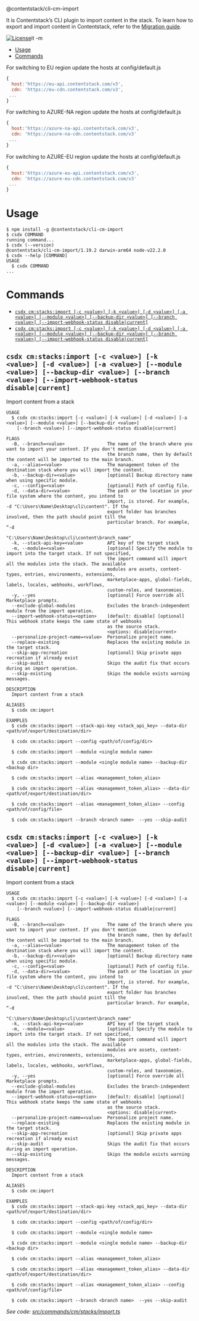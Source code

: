 @contentstack/cli-cm-import

It is Contentstack’s CLI plugin to import content in the stack. To learn how to export and import content in Contentstack, refer to the [Migration guide](https://www.contentstack.com/docs/developers/cli/migration/).

[![License](https://img.shields.io/npm/l/@contentstack/cli)](https://github.com/contentstack/cli/blob/main/LICENSE)it -m 

<!-- toc -->
* [Usage](#usage)
* [Commands](#commands)
<!-- tocstop -->

For switching to EU region update the hosts at config/default.js

```js
{
  host:'https://eu-api.contentstack.com/v3',
  cdn: 'https://eu-cdn.contentstack.com/v3',
 ...
}
```

For switching to AZURE-NA region update the hosts at config/default.js

```js
{
  host:'https://azure-na-api.contentstack.com/v3',
  cdn: 'https://azure-na-cdn.contentstack.com/v3'
 ...
}
```

For switching to AZURE-EU region update the hosts at config/default.js

```js
{
  host:'https://azure-eu-api.contentstack.com/v3',
  cdn: 'https://azure-eu-cdn.contentstack.com/v3'
 ...
}
```

# Usage

<!-- usage -->
```sh-session
$ npm install -g @contentstack/cli-cm-import
$ csdx COMMAND
running command...
$ csdx (--version)
@contentstack/cli-cm-import/1.19.2 darwin-arm64 node-v22.2.0
$ csdx --help [COMMAND]
USAGE
  $ csdx COMMAND
...
```
<!-- usagestop -->

# Commands

<!-- commands -->
* [`csdx cm:stacks:import [-c <value>] [-k <value>] [-d <value>] [-a <value>] [--module <value>] [--backup-dir <value>] [--branch <value>] [--import-webhook-status disable|current]`](#csdx-cmstacksimport--c-value--k-value--d-value--a-value---module-value---backup-dir-value---branch-value---import-webhook-status-disablecurrent)
* [`csdx cm:stacks:import [-c <value>] [-k <value>] [-d <value>] [-a <value>] [--module <value>] [--backup-dir <value>] [--branch <value>] [--import-webhook-status disable|current]`](#csdx-cmstacksimport--c-value--k-value--d-value--a-value---module-value---backup-dir-value---branch-value---import-webhook-status-disablecurrent-1)

## `csdx cm:stacks:import [-c <value>] [-k <value>] [-d <value>] [-a <value>] [--module <value>] [--backup-dir <value>] [--branch <value>] [--import-webhook-status disable|current]`

Import content from a stack

```
USAGE
  $ csdx cm:stacks:import [-c <value>] [-k <value>] [-d <value>] [-a <value>] [--module <value>] [--backup-dir <value>]
    [--branch <value>] [--import-webhook-status disable|current]

FLAGS
  -B, --branch=<value>                The name of the branch where you want to import your content. If you don't mention
                                      the branch name, then by default the content will be imported to the main branch.
  -a, --alias=<value>                 The management token of the destination stack where you will import the content.
  -b, --backup-dir=<value>            [optional] Backup directory name when using specific module.
  -c, --config=<value>                [optional] Path of config file.
  -d, --data-dir=<value>              The path or the location in your file system where the content, you intend to
                                      import, is stored. For example, -d "C:\Users\Name\Desktop\cli\content". If the
                                      export folder has branches involved, then the path should point till the
                                      particular branch. For example, “-d
                                      "C:\Users\Name\Desktop\cli\content\branch_name"
  -k, --stack-api-key=<value>         API key of the target stack
  -m, --module=<value>                [optional] Specify the module to import into the target stack. If not specified,
                                      the import command will import all the modules into the stack. The available
                                      modules are assets, content-types, entries, environments, extensions,
                                      marketplace-apps, global-fields, labels, locales, webhooks, workflows,
                                      custom-roles, and taxonomies.
  -y, --yes                           [optional] Force override all Marketplace prompts.
  --exclude-global-modules            Excludes the branch-independent module from the import operation.
  --import-webhook-status=<option>    [default: disable] [optional] This webhook state keeps the same state of webhooks
                                      as the source stack.
                                      <options: disable|current>
  --personalize-project-name=<value>  Personalize project name.
  --replace-existing                  Replaces the existing module in the target stack.
  --skip-app-recreation               [optional] Skip private apps recreation if already exist
  --skip-audit                        Skips the audit fix that occurs during an import operation.
  --skip-existing                     Skips the module exists warning messages.

DESCRIPTION
  Import content from a stack

ALIASES
  $ csdx cm:import

EXAMPLES
  $ csdx cm:stacks:import --stack-api-key <stack_api_key> --data-dir <path/of/export/destination/dir>

  $ csdx cm:stacks:import --config <path/of/config/dir>

  $ csdx cm:stacks:import --module <single module name>

  $ csdx cm:stacks:import --module <single module name> --backup-dir <backup dir>

  $ csdx cm:stacks:import --alias <management_token_alias>

  $ csdx cm:stacks:import --alias <management_token_alias> --data-dir <path/of/export/destination/dir>

  $ csdx cm:stacks:import --alias <management_token_alias> --config <path/of/config/file>

  $ csdx cm:stacks:import --branch <branch name>  --yes --skip-audit
```

## `csdx cm:stacks:import [-c <value>] [-k <value>] [-d <value>] [-a <value>] [--module <value>] [--backup-dir <value>] [--branch <value>] [--import-webhook-status disable|current]`

Import content from a stack

```
USAGE
  $ csdx cm:stacks:import [-c <value>] [-k <value>] [-d <value>] [-a <value>] [--module <value>] [--backup-dir <value>]
    [--branch <value>] [--import-webhook-status disable|current]

FLAGS
  -B, --branch=<value>                The name of the branch where you want to import your content. If you don't mention
                                      the branch name, then by default the content will be imported to the main branch.
  -a, --alias=<value>                 The management token of the destination stack where you will import the content.
  -b, --backup-dir=<value>            [optional] Backup directory name when using specific module.
  -c, --config=<value>                [optional] Path of config file.
  -d, --data-dir=<value>              The path or the location in your file system where the content, you intend to
                                      import, is stored. For example, -d "C:\Users\Name\Desktop\cli\content". If the
                                      export folder has branches involved, then the path should point till the
                                      particular branch. For example, “-d
                                      "C:\Users\Name\Desktop\cli\content\branch_name"
  -k, --stack-api-key=<value>         API key of the target stack
  -m, --module=<value>                [optional] Specify the module to import into the target stack. If not specified,
                                      the import command will import all the modules into the stack. The available
                                      modules are assets, content-types, entries, environments, extensions,
                                      marketplace-apps, global-fields, labels, locales, webhooks, workflows,
                                      custom-roles, and taxonomies.
  -y, --yes                           [optional] Force override all Marketplace prompts.
  --exclude-global-modules            Excludes the branch-independent module from the import operation.
  --import-webhook-status=<option>    [default: disable] [optional] This webhook state keeps the same state of webhooks
                                      as the source stack.
                                      <options: disable|current>
  --personalize-project-name=<value>  Personalize project name.
  --replace-existing                  Replaces the existing module in the target stack.
  --skip-app-recreation               [optional] Skip private apps recreation if already exist
  --skip-audit                        Skips the audit fix that occurs during an import operation.
  --skip-existing                     Skips the module exists warning messages.

DESCRIPTION
  Import content from a stack

ALIASES
  $ csdx cm:import

EXAMPLES
  $ csdx cm:stacks:import --stack-api-key <stack_api_key> --data-dir <path/of/export/destination/dir>

  $ csdx cm:stacks:import --config <path/of/config/dir>

  $ csdx cm:stacks:import --module <single module name>

  $ csdx cm:stacks:import --module <single module name> --backup-dir <backup dir>

  $ csdx cm:stacks:import --alias <management_token_alias>

  $ csdx cm:stacks:import --alias <management_token_alias> --data-dir <path/of/export/destination/dir>

  $ csdx cm:stacks:import --alias <management_token_alias> --config <path/of/config/file>

  $ csdx cm:stacks:import --branch <branch name>  --yes --skip-audit
```

_See code: [src/commands/cm/stacks/import.ts](https://github.com/contentstack/cli/blob/main/packages/contentstack-import/src/commands/cm/stacks/import.ts)_
<!-- commandsstop -->
